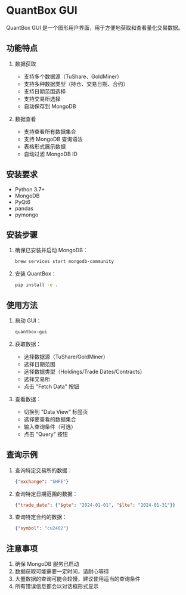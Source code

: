 # QuantBox GUI

QuantBox GUI 是一个图形用户界面，用于方便地获取和查看量化交易数据。

## 功能特点

1. 数据获取
   - 支持多个数据源（TuShare、GoldMiner）
   - 支持多种数据类型（持仓、交易日期、合约）
   - 支持日期范围选择
   - 支持交易所选择
   - 自动保存到 MongoDB

2. 数据查看
   - 支持查看所有数据集合
   - 支持 MongoDB 查询语法
   - 表格形式展示数据
   - 自动过滤 MongoDB ID

## 安装要求

- Python 3.7+
- MongoDB
- PyQt6
- pandas
- pymongo

## 安装步骤

1. 确保已安装并启动 MongoDB：
   ```bash
   brew services start mongodb-community
   ```

2. 安装 QuantBox：
   ```bash
   pip install -e .
   ```

## 使用方法

1. 启动 GUI：
   ```bash
   quantbox-gui
   ```

2. 获取数据：
   - 选择数据源（TuShare/GoldMiner）
   - 选择日期范围
   - 选择数据类型（Holdings/Trade Dates/Contracts）
   - 选择交易所
   - 点击 "Fetch Data" 按钮

3. 查看数据：
   - 切换到 "Data View" 标签页
   - 选择要查看的数据集合
   - 输入查询条件（可选）
   - 点击 "Query" 按钮

## 查询示例

1. 查询特定交易所的数据：
   ```json
   {"exchange": "SHFE"}
   ```

2. 查询特定日期范围的数据：
   ```json
   {"trade_date": {"$gte": "2024-01-01", "$lte": "2024-01-31"}}
   ```

3. 查询特定合约的数据：
   ```json
   {"symbol": "cu2402"}
   ```

## 注意事项

1. 确保 MongoDB 服务已启动
2. 数据获取可能需要一定时间，请耐心等待
3. 大量数据的查询可能会较慢，建议使用适当的查询条件
4. 所有错误信息都会以对话框形式显示

